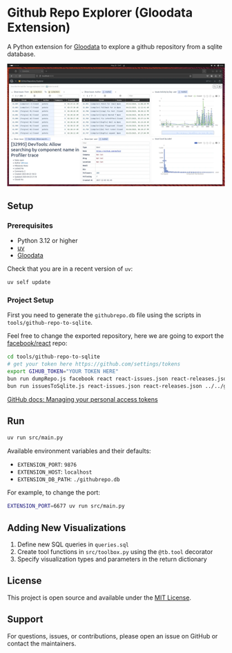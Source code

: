 # Github Repo Explorer (Gloodata Extension)

A Python extension for [Gloodata](https://gloodata.com/) to explore a github repository from a sqlite database.

![Extension Preview](https://raw.githubusercontent.com/gloodata/extension-github-repo-explorer/refs/heads/main/resources/ext-preview.webp)

## Setup

### Prerequisites

- Python 3.12 or higher
- [uv](https://docs.astral.sh/uv/)
- [Gloodata](https://gloodata.com/download/)

Check that you are in a recent version of `uv`:

```bash
uv self update
```

### Project Setup

First you need to generate the `githubrepo.db` file using the scripts in `tools/github-repo-to-sqlite`.

Feel free to change the exported repository, here we are going to export the [facebook/react](https://github.com/facebook/react) repo:

```sh
cd tools/github-repo-to-sqlite
# get your token here https://github.com/settings/tokens
export GIHUB_TOKEN="YOUR TOKEN HERE"
bun run dumpRepo.js facebook react react-issues.json react-releases.json
bun run issuesToSqlite.js react-issues.json react-releases.json ../../githubrepo.db
```

[GitHub docs: Managing your personal access tokens](https://docs.github.com/en/authentication/keeping-your-account-and-data-secure/managing-your-personal-access-tokens)

## Run

```sh
uv run src/main.py
```

Available environment variables and their defaults:

- `EXTENSION_PORT`: `9876`
- `EXTENSION_HOST`: `localhost`
- `EXTENSION_DB_PATH`: `./githubrepo.db`

For example, to change the port:

```sh
EXTENSION_PORT=6677 uv run src/main.py
```

## Adding New Visualizations

1. Define new SQL queries in `queries.sql`
2. Create tool functions in `src/toolbox.py` using the `@tb.tool` decorator
3. Specify visualization types and parameters in the return dictionary

## License

This project is open source and available under the [MIT License](LICENSE).

## Support

For questions, issues, or contributions, please open an issue on GitHub or contact the maintainers.

